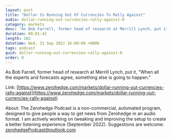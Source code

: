 ```yaml
---
layout: post
title: "Dollar Is Running Out Of Currencies To Rally Against"
audio: dollar-running-out-currencies-rally-against-0
category: markets
desc: "As Bob Farrell, former head of research at Merrill Lynch, put it, &quot;When all the experts and forecasts agree, something else is going to happen.&quot;"
duration: 00:01:42
length: 102
datetime: Wed, 21 Sep 2022 16:00:00 +0000
tags: podcast
guid: dollar-running-out-currencies-rally-against-0
order: 0
---
```

As Bob Farrell, former head of research at Merrill Lynch, put it, &quot;When all the experts and forecasts agree, something else is going to happen.&quot;

Link: [https://www.zerohedge.com/markets/dollar-running-out-currencies-rally-against](https://www.zerohedge.com/markets/dollar-running-out-currencies-rally-against)

About: The Zerohedge Podcast is a non-commercial, automated program, designed to give people a way to get news from Zerohedge in an audio format.  I am actively working on tweaking and improving the setup to create a better listening experience (September 2022).  Suggestions are welcome: [zerohedgePodcast@outlook.com](mailto:zerohedgePodcast@outlook.com)